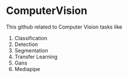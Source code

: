# ComputerVision
This github related to Computer Vision tasks like
1. Classification
2. Detection
3. Segmentation
4. Transfer Learning
5. Gans
6. Mediapipe

